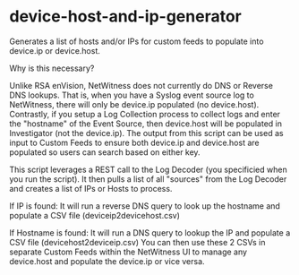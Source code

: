 # device-host-and-ip-generator

Generates a list of hosts and/or IPs for custom feeds to populate into device.ip or device.host.

Why is this necessary?

Unlike RSA enVision, NetWitness does not currently do DNS or Reverse DNS lookups. That is, when you have a Syslog event source log to NetWitness, there will only be device.ip populated (no device.host). Contrastly, if you setup a Log Collection process to collect logs and enter the "hostname" of the Event Source, then device.host will be populated in Investigator (not the device.ip). The output from this script can be used as input to Custom Feeds to ensure both device.ip and device.host are populated so users can search based on either key.

This script leverages a REST call to the Log Decoder (you specificied when you run the script). It then pulls a list of all "sources" from the Log Decoder and creates a list of IPs or Hosts to process.

If IP is found:
It will run a reverse DNS query to look up the hostname and populate a CSV file (deviceip2devicehost.csv)

If Hostname is found:
It will run a DNS query to lookup the IP and populate a CSV file (devicehost2deviceip.csv)
You can then use these 2 CSVs in separate Custom Feeds within the NetWitness UI to manage any device.host and populate the device.ip or vice versa.
